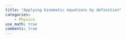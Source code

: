 ```yaml
---
title: "Applying kinematic equations by definition"
categories:
    - Physics
use_math: true
comments: true
---
```


